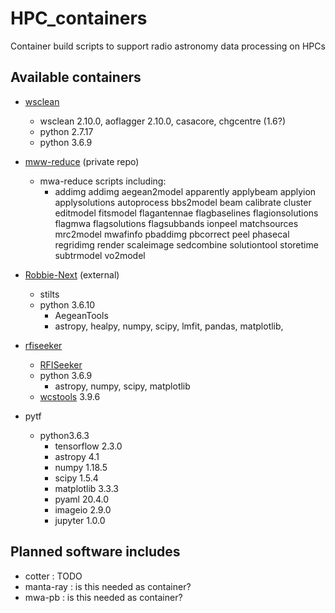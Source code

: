# HPC_containers
Container build scripts to support radio astronomy data processing on HPCs


## Available containers

- [wsclean](https://hub.docker.com/repository/docker/paulhancock/wsclean)
  - wsclean 2.10.0, aoflagger 2.10.0, casacore, chgcentre (1.6?)
  - python 2.7.17
  - python 3.6.9
- [mww-reduce](https://github.com/ICRAR/mwa-reduce) (private repo)
  - mwa-reduce scripts including:
    - addimg
addimg
aegean2model
apparently
applybeam
applyion
applysolutions
autoprocess
bbs2model
beam
calibrate
cluster
editmodel
fitsmodel
flagantennae
flagbaselines
flagionsolutions
flagmwa
flagsolutions
flagsubbands
ionpeel
matchsources
mrc2model
mwafinfo
pbaddimg
pbcorrect
peel
phasecal
regridimg
render
scaleimage
sedcombine
solutiontool
storetime
subtrmodel
vo2model


- [Robbie-Next](https://hub.docker.com/r/paulhancock/robbie-next) (external)
  - stilts
  - python 3.6.10
    - AegeanTools
    - astropy, healpy, numpy, scipy, lmfit, pandas, matplotlib, 
- [rfiseeker](https://hub.docker.com/r/paulhancock/rfiseeker)
  - [RFISeeker](https://github.com/StevePrabu/RFISeeker/blob/master/RFISeeker)
  - python 3.6.9
     - astropy, numpy, scipy, matplotlib
  - [wcstools](http://tdc-www.harvard.edu/wcstools/) 3.9.6

- pytf
  - python3.6.3
    - tensorflow 2.3.0
    - astropy 4.1
    - numpy 1.18.5
    - scipy 1.5.4
    - matplotlib 3.3.3
    - pyaml 20.4.0
    - imageio 2.9.0
    - jupyter 1.0.0

## Planned software includes
- cotter : TODO
- manta-ray : is this needed as container?
- mwa-pb : is this needed as container?

